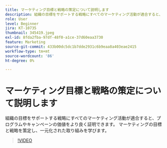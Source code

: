 ```yaml
---
title: マーケティング目標と戦略の策定について説明します
description: 組織の目標をサポートする戦略にすべてのマーケティング活動が適合すると、プログラムやキャンペーンの価値をより良く証明できます。
role: User
level: Beginner
jira: KT-10735
thumbnail: 345419.jpeg
exl-id: 8fda2fba-97df-48f0-a1ce-37d60eaa3730
feature: Marketing
source-git-commit: 433b00dc5dc1b7dde2931c6b9eaa8a403eae2415
workflow-type: tm+mt
source-wordcount: '86'
ht-degree: 0%

---
```


# マーケティング目標と戦略の策定について説明します

組織の目標をサポートする戦略にすべてのマーケティング活動が適合すると、プログラムやキャンペーンの価値をより良く証明できます。 マーケティングの目標と戦略を策定し、一元化された取り組みを学びます。

>[!VIDEO](https://video.tv.adobe.com/v/345419/?quality=12&learn=on)

